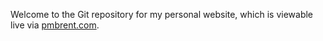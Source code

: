 Welcome to the Git repository for my personal website, which is viewable live via [pmbrent.com](http://www.pmbrent.com/).
